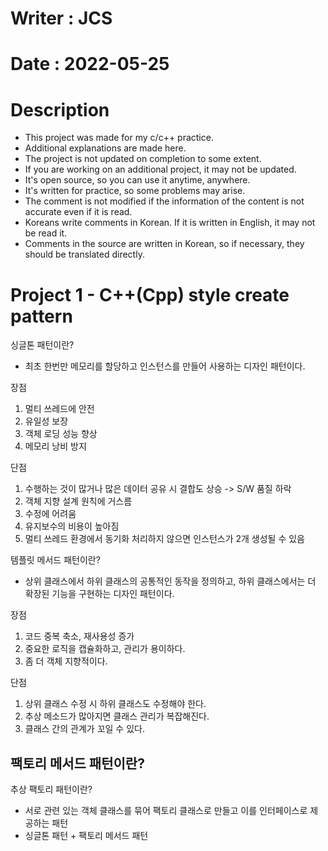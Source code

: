 # Writer : JCS
# Date : 2022-05-25
# Description
  * This project was made for my c/c++ practice.
  * Additional explanations are made here.
  * The project is not updated on completion to some extent.
  * If you are working on an additional project, it may not be updated.
  * It's open source, so you can use it anytime, anywhere.
  * It's written for practice, so some problems may arise.
  * The comment is not modified if the information of the content is not accurate even if it is read.
  * Koreans write comments in Korean. If it is written in English, it may not be read it.
  * Comments in the source are written in Korean, so if necessary, they should be translated directly.


# Project 1 - C++(Cpp) style create pattern
  싱글톤 패턴이란?
  - 최초 한번만 메모리를 할당하고 인스턴스를 만들어 사용하는 디자인 패턴이다.
 
  장점
  1. 멀티 쓰레드에 안전
  2. 유일성 보장
  3. 객체 로딩 성능 향상
  4. 메모리 낭비 방지

  단점
  1. 수행하는 것이 많거나 많은 데이터 공유 시 결합도 상승 -> S/W 품질 하락
  2. 객체 지향 설계 원칙에 거스름
  3. 수정에 어려움
  4. 유지보수의 비용이 높아짐
  5. 멀티 쓰레드 환경에서 동기화 처리하지 않으면 인스턴스가 2개 생성될 수 있음
  
  템플릿 메서드 패턴이란?
  - 상위 클래스에서 하위 클래스의 공통적인 동작을 정의하고, 하위 클래스에서는 더 확장된 기능을 구현하는 디자인 패턴이다.
  
  장점
  1. 코드 중복 축소, 재사용성 증가
  2. 중요한 로직을 캡슐화하고, 관리가 용이하다.
  3. 좀 더 객체 지향적이다.
  
  단점
  1. 상위 클래스 수정 시 하위 클래스도 수정해야 한다.
  2. 추상 메소드가 많아지면 클래스 관리가 복잡해진다.
  3. 클래스 간의 관계가 꼬일 수 있다.
  
  팩토리 메서드 패턴이란?
  - 
  
  추상 팩토리 패턴이란?
  - 서로 관련 있는 객체 클래스를 묶어 팩토리 클래스로 만들고 이를 인터페이스로 제공하는 패턴
  - 싱글톤 패턴 + 팩토리 메서드 패턴
